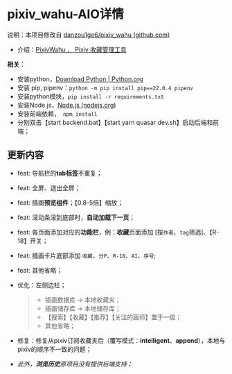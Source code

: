 # pixiv_wahu-AIO详情

说明：本项目修改自 [danzou1ge6/pixiv_wahu (github.com)](https://github.com/danzou1ge6/pixiv_wahu)

- 介绍：[PixivWahu ， Pixiv 收藏管理工具](https://www.bilibili.com/read/cv17549666)

**相关**：

- 安装python，[Download Python | Python.org](https://www.python.org/downloads/)
- 安装 pip, pipenv：`python -m pip install pip==22.0.4 pipenv`
- 安装python模块，`pip install -r requirements.txt`
- 安装Node.js，[Node.js (nodejs.org)](https://nodejs.org/en)
- 安装前端依赖，` npm install`
- 分别双击【start backend.bat】【start yarn quasar dev.sh】启动后端和前端；

## 更新内容

- feat: 导航栏的**tab标签**不重复；
- feat: 全屏、退出全屏；
- feat: 插画**预览组件**；【0.8-5倍】缩放；
- feat: 滚动条滚到底部时，**自动加载下一页**；
- feat: 各页面添加对应的**功能栏**，例：**收藏**页面添加 [按`作者`、`tag`筛选]、【R-18】开关；
- feat: 插画卡片底部添加 `收藏`、`分P`、`R-18`、`AI`、`序号`;
- feat: 其他省略；

- 优化：左侧边栏；
  > - 插画数据库 -> 本地收藏夹；
  > - 插画储存库 -> 本地储存库；
  > - 【搜索】【收藏】【推荐】【关注的画师】置于一级；
  > - 其他省略；
- 修复：修复从pixiv订阅收藏夹后（覆写模式：**intelligent**、**append**），本地与pixiv的顺序不一致的问题；

- _此外，**浏览历史**原项目没有提供后端支持；_
